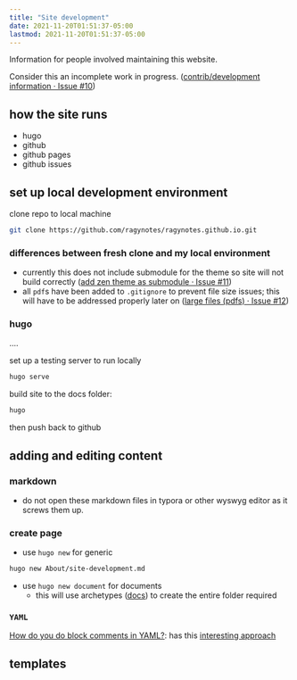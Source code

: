 ```yaml
---
title: "Site development"
date: 2021-11-20T01:51:37-05:00
lastmod: 2021-11-20T01:51:37-05:00
---
```


Information for people involved maintaining this website.

Consider this an incomplete work in progress. ([contrib/development information · Issue #10](https://github.com/ragynotes/ragynotes.github.io/issues/10))

## how the site runs

- hugo
- github
- github pages
- github issues

## set up local development environment

clone repo to local machine

```sh
git clone https://github.com/ragynotes/ragynotes.github.io.git
```

### differences between fresh clone and my local environment

- currently this does not include submodule for the theme so site will not build correctly ([add zen theme as submodule · Issue #11](https://github.com/ragynotes/ragynotes.github.io/issues/11))
- all `pdf`s have been added to `.gitignore` to prevent file size issues; this will have to be addressed properly later on ([large files (pdfs) · Issue #12](https://github.com/ragynotes/ragynotes.github.io/issues/12))

### hugo

....

set up a testing server to run locally

```sh
hugo serve
```

build site to the docs folder:

```sh
hugo
```

then push back to github

## adding and editing content

### markdown

- do not open these markdown files in typora or other wyswyg editor as it screws them up.

### create page 

- use `hugo new` for generic

```bash
hugo new About/site-development.md
```

- use `hugo new document` for documents
  - this will use archetypes ([docs](https://gohugo.io/content-management/archetypes/)) to create the entire folder required

### `YAML`

[How do you do block comments in YAML?](https://stackoverflow.com/questions/2276572/how-do-you-do-block-comments-in-yaml): has this [interesting approach](https://stackoverflow.com/a/50037498)

## templates













































